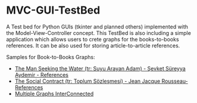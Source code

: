 # MVC-GUI-TestBed

A Test bed for Python GUIs (tkinter and planned others) implemented with the Model-View-Controller concept. 
This TestBed is also including a simple application which allows users to crete graphs for the books-to-books references. 
It can be also used for storing article-to-article references.

Samples for Book-to-Books Graphs:
- [The Man Seeking the Water (tr: Suyu Arayan Adam) - Şevket Süreyya Aydemir - References](https://ouestware.gitlab.io/retina/1.0.0-beta.1/#/graph/?url=https%3A%2F%2Fgist.githubusercontent.com%2Fmuratkendir%2F2c889a991e2b1a7b688e20d1941d8d89%2Fraw%2F06c2ddb61d0a322665565519e3e0fc679112380a%2Fsuyu_arayan_adam.gexf&r=d&s=r&sa=r&st=a&le=28)
- [The Social Contract (tr: Toplum Sözleşmesi) - Jean Jacque Rousseau- References](https://ouestware.gitlab.io/retina/1.0.0-beta.1/#/graph/?url=https%3A%2F%2Fgist.githubusercontent.com%2Fmuratkendir%2F5db80656773010b75fad7347b43f98d3%2Fraw%2Fb59b16be15ae6b2b17ce995654d55447d8a79196%2Ftoplum_sozlesmesi.gexf&s=r&sa=r&st=a)
- [Multiple Graphs InterConnected](https://ouestware.gitlab.io/retina/1.0.0-beta.1/#/graph/?url=https%3A%2F%2Fgist.githubusercontent.com%2Fmuratkendir%2Fc53395aa5abc98028bc088088cab2cdf%2Fraw%2Fa6ed858a5f775c507b3c93648db29a7dd6ff2c11%2Fcomposed.gexf&s=r&sa=r&st=a)